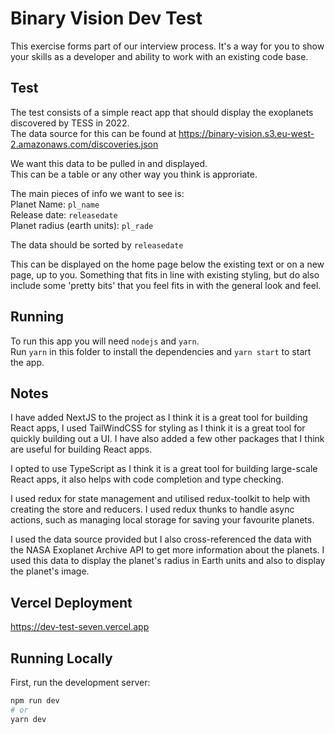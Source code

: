 # Binary Vision Dev Test

This exercise forms part of our interview process. It's a way for you to show
your skills as a developer and ability to work with an existing code base.

## Test

The test consists of a simple react app that should display the exoplanets
discovered by TESS in 2022.  
The data source for this can be found at https://binary-vision.s3.eu-west-2.amazonaws.com/discoveries.json

We want this data to be pulled in and displayed.  
This can be a table or any other way you think is approriate.

The main pieces of info we want to see is:  
Planet Name: `pl_name`  
Release date: `releasedate`  
Planet radius (earth units): `pl_rade`

The data should be sorted by `releasedate`

This can be displayed on the home page below the existing text or on a new page,
up to you. Something that fits in line with existing styling, but do also include some 'pretty bits' that you feel fits in with the general look and feel.

## Running

To run this app you will need `nodejs` and `yarn`.  
Run `yarn` in this folder to install the dependencies and `yarn start` to start the app.

## Notes

I have added NextJS to the project as I think it is a great tool for building React apps, I used TailWindCSS for styling as I think it is a great tool for quickly building out a UI. I have also added a few other packages that I think are useful for building React apps.

I opted to use TypeScript as I think it is a great tool for building large-scale React apps, it also helps with code completion and type checking.

I used redux for state management and utilised redux-toolkit to help with creating the store and reducers. I used redux thunks to handle async actions, such as managing local storage for saving your favourite planets.

I used the data source provided but I also cross-referenced the data with the NASA Exoplanet Archive API to get more information about the planets. I used this data to display the planet's radius in Earth units and also to display the planet's image.

## Vercel Deployment

https://dev-test-seven.vercel.app

## Running Locally

First, run the development server:

```bash
npm run dev
# or
yarn dev
```
